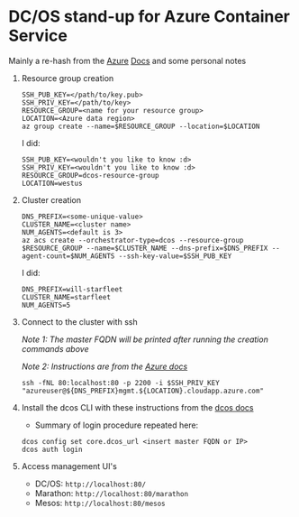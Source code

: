 # DC/OS stand-up for Azure Container Service

Mainly a re-hash from the [Azure](https://docs.microsoft.com/en-us/azure/container-service/container-service-deployment)
[Docs](https://docs.microsoft.com/en-us/azure/container-service/container-service-create-acs-cluster-cli)
and some personal notes

1. Resource group creation
    ```
    SSH_PUB_KEY=</path/to/key.pub>
    SSH_PRIV_KEY=</path/to/key>
    RESOURCE_GROUP=<name for your resource group>
    LOCATION=<Azure data region>
    az group create --name=$RESOURCE_GROUP --location=$LOCATION
    ```

    I did:
    ```
    SSH_PUB_KEY=<wouldn't you like to know :d>
    SSH_PRIV_KEY=<wouldn't you like to know :d>
    RESOURCE_GROUP=dcos-resource-group
    LOCATION=westus
    ```

1. Cluster creation
    ```
    DNS_PREFIX=<some-unique-value>
    CLUSTER_NAME=<cluster name>
    NUM_AGENTS=<default is 3>
    az acs create --orchestrator-type=dcos --resource-group $RESOURCE_GROUP --name=$CLUSTER_NAME --dns-prefix=$DNS_PREFIX --agent-count=$NUM_AGENTS --ssh-key-value=$SSH_PUB_KEY
    ```

    I did:
    ```
    DNS_PREFIX=will-starfleet
    CLUSTER_NAME=starfleet
    NUM_AGENTS=5
    ```

1. Connect to the cluster with ssh

    *Note 1: The master FQDN will be printed after running the creation commands above*

    *Note 2: Instructions are from the [Azure docs](https://docs.microsoft.com/en-us/azure/container-service/container-service-connect#connect-to-a-dcos-or-swarm-cluster)*
    ```
    ssh -fNL 80:localhost:80 -p 2200 -i $SSH_PRIV_KEY "azureuser@${DNS_PREFIX}mgmt.${LOCATION}.cloudapp.azure.com"
    ```

1. Install the dcos CLI with these instructions from the [dcos docs](https://dcos.io/docs/1.8/usage/cli/install)
    - Summary of login procedure repeated here:
    ```
    dcos config set core.dcos_url <insert master FQDN or IP>
    dcos auth login
    ```

1. Access management UI's
    - DC/OS: `http://localhost:80/`
    - Marathon: `http://localhost:80/marathon`
    - Mesos: `http://localhost:80/mesos`